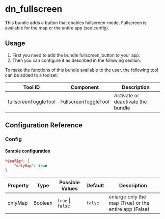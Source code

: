 # dn_fullscreen
This bundle adds a button that enables fullscreen-mode. Fullscreen is available for the map or the entire app (see config).

## Usage
1. First you need to add the bundle fullscreen_button to your app.
2. Then you can configure it as described in the following section.

To make the functions of this bundle available to the user, the following tool can be added to a toolset:

| Tool ID               | Component            | Description                       |
|-----------------------|----------------------|-----------------------------------|
| fullscreenToggleTool  | FullscreenToggleTool | Activate or deactivate the bundle |

## Configuration Reference

### Config

#### Sample configuration
```json
"Config": {
    "onlyMap": true
}
```

| Property    | Type    | Possible Values               | Default       | Description                                           |
|-------------|---------|-------------------------------|---------------|-------------------------------------------------------|
| onlyMap     | Boolean | ```true``` &#124; ```false``` | ```false```   | enlarge only the map (True) or the entire app (False) |
